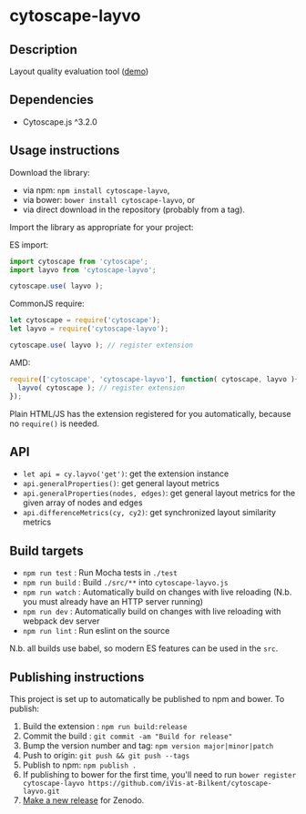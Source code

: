cytoscape-layvo
================================================================================


## Description

Layout quality evaluation tool ([demo](https://iVis-at-Bilkent.github.io/cytoscape-layvo))

## Dependencies

 * Cytoscape.js ^3.2.0


## Usage instructions

Download the library:
 * via npm: `npm install cytoscape-layvo`,
 * via bower: `bower install cytoscape-layvo`, or
 * via direct download in the repository (probably from a tag).

Import the library as appropriate for your project:

ES import:

```js
import cytoscape from 'cytoscape';
import layvo from 'cytoscape-layvo';

cytoscape.use( layvo );
```

CommonJS require:

```js
let cytoscape = require('cytoscape');
let layvo = require('cytoscape-layvo');

cytoscape.use( layvo ); // register extension
```

AMD:

```js
require(['cytoscape', 'cytoscape-layvo'], function( cytoscape, layvo ){
  layvo( cytoscape ); // register extension
});
```

Plain HTML/JS has the extension registered for you automatically, because no `require()` is needed.


## API
- `let api = cy.layvo('get')`: get the extension instance
- `api.generalProperties()`: get general layout metrics
- `api.generalProperties(nodes, edges)`: get general layout metrics for the given array of nodes and edges
- `api.differenceMetrics(cy, cy2)`: get synchronized layout similarity metrics

## Build targets

* `npm run test` : Run Mocha tests in `./test`
* `npm run build` : Build `./src/**` into `cytoscape-layvo.js`
* `npm run watch` : Automatically build on changes with live reloading (N.b. you must already have an HTTP server running)
* `npm run dev` : Automatically build on changes with live reloading with webpack dev server
* `npm run lint` : Run eslint on the source

N.b. all builds use babel, so modern ES features can be used in the `src`.


## Publishing instructions

This project is set up to automatically be published to npm and bower.  To publish:

1. Build the extension : `npm run build:release`
1. Commit the build : `git commit -am "Build for release"`
1. Bump the version number and tag: `npm version major|minor|patch`
1. Push to origin: `git push && git push --tags`
1. Publish to npm: `npm publish .`
1. If publishing to bower for the first time, you'll need to run `bower register cytoscape-layvo https://github.com/iVis-at-Bilkent/cytoscape-layvo.git`
1. [Make a new release](https://github.com/iVis-at-Bilkent/cytoscape-layvo/releases/new) for Zenodo.
